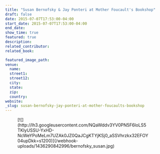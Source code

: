 ```yaml
---
title: "Susan Bernofsky & Jay Ponteri at Mother Foucault's Bookshop"
draft: false
date: 2015-07-07T17:53:00-04:00
start_date: 2015-07-07T17:53:00-04:00
end_date:
show_time: true
featured: true
description:
related_contributor:
related_book:

featured_image_path:
venue:
  name:
  street1:
  street12:
  city:
  state:
  zip:
  country:
website:
_slug: susan-bernofsky-jay-ponteri-at-mother-foucaults-bookshop
---
```


<figure data-type="image">[![](http://lh3.googleusercontent.com/NQaWddv3YV0PN5F6IoLS5TKlyUSSU-YxHD-NcWeYPoMeLm7UZAk0JZ0QaJCgKTYjKSj0_aSSVhrzkx32EFOY04upDkk=s1200)](/webhook-uploads/1436290842996/bernofsky_susan.jpg)</figure>

